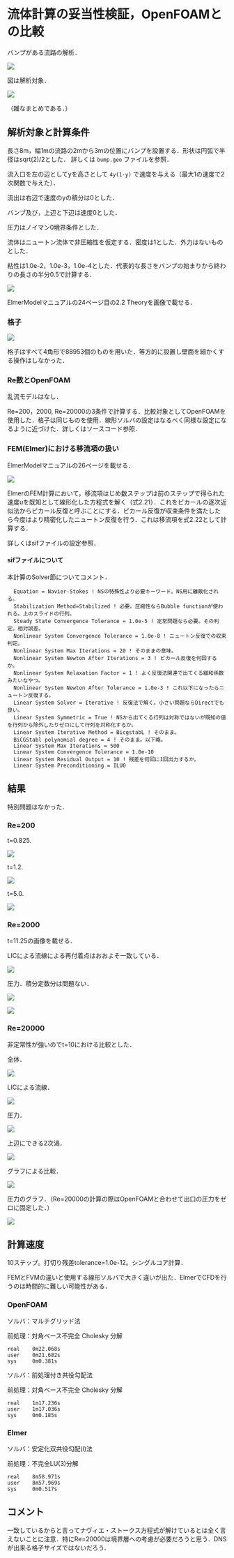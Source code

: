 # 流体計算の妥当性検証，OpenFOAMとの比較

バンプがある流路の解析．

![](images/bump_mesh.PNG)

図は解析対象．

![](images/elmer-cfd.PNG)

（雑なまとめである．）

## 解析対象と計算条件

長さ8m，幅1mの流路の2mから3mの位置にバンプを設置する．形状は円弧で半径はsqrt(2)/2とした．
詳しくは `bump.geo` ファイルを参照．

流入口を左の辺としてyを高さとして `4y(1-y)` で速度を与える（最大1の速度で2次関数で与えた）．

流出は右辺で速度のyの積分は0とした．

バンプ及び，上辺と下辺は速度0とした．

圧力はノイマン0境界条件とした．

流体はニュートン流体で非圧縮性を仮定する．密度は1とした．外力はないものとした．

粘性は1.0e-2，1.0e-3，1.0e-4とした．代表的な長さをバンプの始まりから終わりの長さの半分0.5で計算する．

![](images/NS-elmer.PNG)

ElmerModelマニュアルの24ページ目の2.2 Theoryを画像で載せる．

### 格子

![](images/bump_mesh-02.PNG)

格子はすべて4角形で88953個のものを用いた．等方的に設置し壁面を細かくする操作はしなかった．

### Re数とOpenFOAM

乱流モデルはなし．

Re=200，2000, Re=20000の3条件で計算する．比較対象としてOpenFOAMを使用した．格子は同じものを使用．線形ソルバの設定はなるべく同様な設定になるように近づけた．詳しくはソースコード参照．

### FEM(Elmer)における移流項の扱い

ElmerModelマニュアルの26ページを載せる．

![](images/advec.PNG)

ElmerのFEM計算において，移流項はじめ数ステップは前のステップで得られた速度uを既知として線形化した方程式を解く（式2.21）．これをピカールの逐次近似法からピカール反復と呼ぶことにする．ピカール反復が収束条件を満たしたら今度はより精密化したニュートン反復を行う．これは移流項を式2.22として計算する．

詳しくはsifファイルの設定参照．

#### sifファイルについて

本計算のSolver節についてコメント．

```
  Equation = Navier-Stokes ! NSの特殊性より必要キーワード。NS用に離散化される。
  Stabilization Method=Stabilized ! 必要。圧縮性ならBubble functionが使われる。上のスライドの行列。
  Steady State Convergence Tolerance = 1.0e-5 ! 定常問題なら必要。その判定。相対誤差。
  Nonlinear System Convergence Tolerance = 1.0e-8 ! ニュートン反復での収束判定。
  Nonlinear System Max Iterations = 20 ! そのままの意味。
  Nonlinear System Newton After Iterations = 3 ! ピカール反復を何回するか。
  Nonlinear System Relaxation Factor = 1 ! よく反復法関連で出てくる緩和係数みたいなやつ。
  Nonlinear System Newton After Tolerance = 1.0e-3 ! これ以下になったらニュートン反復する。
  Linear System Solver = Iterative ! 反復法で解く。小さい問題ならDirectでも良い。
  Linear System Symmetric = True ! NSから出てくる行列は対称ではないが既知の値を行列から除外したりゼロにして行列を対称化するか。
  Linear System Iterative Method = BicgstabL ! そのまま。
  BiCGStabl polynomial degree = 4 ! そのまま。以下略。
  Linear System Max Iterations = 500
  Linear System Convergence Tolerance = 1.0e-10
  Linear System Residual Output = 10 ! 残差を何回に1回出力するか。
  Linear System Preconditioning = ILU0
```

## 結果

特別問題はなかった．

### Re=200

t=0.825.

![](images/t=0.825.PNG)

t=1.2.

![](images/t=1.2.PNG)

t=5.0.

![](images/t=5.0.PNG)

### Re=2000

t=11.25の画像を載せる．

LICによる流線による再付着点はおおよそ一致している．

![](images/t=11.25.PNG)

圧力．積分定数分は問題ない．

![](images/t=11.25_2.PNG)

![](images/t=11.25_p.PNG)


### Re=20000

非定常性が強いのでt=10における比較とした．

全体．

![](images/re=20000-01.PNG)

LICによる流線．

![](images/re=20000-03-LIC.PNG)

圧力．

![](images/re=20000-02.PNG)

上辺にできる2次渦．

![](images/re=20000-04.PNG)

グラフによる比較．

![](images/re=20000-05.PNG)

圧力のグラフ．（Re=20000の計算の際はOpenFOAMと合わせて出口の圧力をゼロに固定した．）

![](images/re=20000-06.PNG)

## 計算速度

10ステップ。打切り残差tolerance=1.0e-12。シングルコア計算．

FEMとFVMの違いと使用する線形ソルバで大きく違いが出た．ElmerでCFDを行うのは時間的に難しい可能性がある．

### OpenFOAM

ソルバ：マルチグリッド法

前処理：対角ベース不完全 Cholesky 分解

```
real    0m22.068s
user    0m21.682s
sys     0m0.381s
```

ソルバ：前処理付き共役勾配法

前処理：対角ベース不完全 Cholesky 分解

```
real    1m17.236s
user    1m17.036s
sys     0m0.185s
```

### Elmer

ソルバ：安定化双共役勾配(l)法

前処理：不完全LU(3)分解

```
real    8m58.971s
user    8m57.969s
sys     0m0.517s
```

## コメント

一致しているからと言ってナヴィエ・ストークス方程式が解けているとは全く言えないことに注意．特にRe=20000は境界層への考慮が必要だろうと思う．DNSが出来る格子サイズではないだろう．

